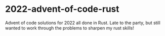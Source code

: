 # 2022-advent-of-code-rust
Advent of code solutions for 2022 all done in Rust. Late to the party, but still wanted to work through the problems to sharpen my rust skills! 
